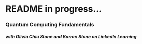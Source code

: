 # README in progress...

### Quantum Computing Fundamentals
#### *with Olivia Chiu Stone and Barron Stone on LinkedIn Learning*